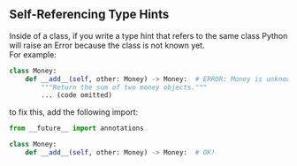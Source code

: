 ## Self-Referencing Type Hints

Inside of a class, if you write a type hint that refers to the same class Python will raise an Error because the class is not known yet.   
For example:
```python
class Money:
    def __add__(self, other: Money) -> Money:  # ERROR: Money is unknown
        """Return the sum of two money objects."""
        ... (code omitted)
```

to fix this, add the following import:
```python
from __future__ import annotations

class Money:
    def __add__(self, other: Money) -> Money:  # OK!
